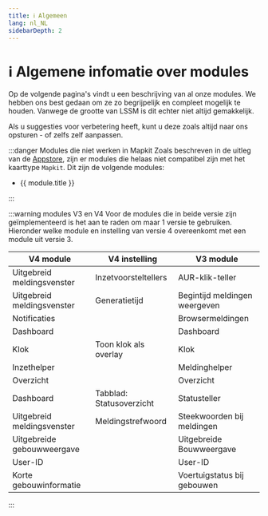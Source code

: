 ```yaml
---
title: ℹ️ Algemeen
lang: nl_NL
sidebarDepth: 2
---
```


# ℹ️ Algemene infomatie over modules

Op de volgende pagina's vindt u een beschrijving van al onze modules. We hebben ons best gedaan om ze zo begrijpelijk en compleet mogelijk te houden. Vanwege de grootte van LSSM is dit echter niet altijd gemakkelijk.

Als u suggesties voor verbetering heeft, kunt u deze zoals altijd naar ons opsturen - of zelfs zelf aanpassen.

:::danger Modules die niet werken in Mapkit
Zoals beschreven in de uitleg van de [Appstore](appstore.md), zijn er modules die helaas niet compatibel zijn met het kaarttype `Mapkit`. Dit zijn de volgende modules:
<ul>
    <li v-for="module in $themeConfig.variables.noMapkitModules.nl_NL" :key="module.title">
        <router-link :to="module.f">
            {{ module.title }}
        </router-link>
    </li>
</ul>
:::

:::warning modules V3 en V4
Voor de modules die in beide versie zijn geïmplementeerd is het aan te raden om maar 1 versie te gebruiken. Hieronder welke module en instelling van versie 4 overeenkomt met een module uit versie 3. 

<table>
<thead>
    <tr>
        <th>V4 module</th>
        <th>V4 instelling</th>
        <th>V3 module</th>
    </tr>
</thead>
<tbody>
    <tr>
        <td>Uitgebreid meldingsvenster</td>
        <td>Inzetvoorsteltellers</td>
        <td>AUR-klik-teller</td>
    </tr>
    <tr>
        <td>Uitgebreid meldingsvenster</td>
        <td>Generatietijd</td>
        <td>Begintijd meldingen weergeven</td>
    </tr>
    <tr>
        <td>Notificaties</td>
        <td></td>
        <td>Browsermeldingen</td>
    </tr>
    <tr>
        <td>Dashboard</td>
        <td></td>
        <td>Dashboard</td>
    </tr>
    <tr>
        <td>Klok</td>
        <td>Toon klok als overlay</td>
        <td>Klok</td>
    </tr>
    <tr>
        <td>Inzethelper</td>
        <td></td>
        <td>Meldinghelper</td>
    </tr>
    <tr>
        <td>Overzicht</td>
        <td></td>
        <td>Overzicht</td>
    </tr>
    <tr>
        <td>Dashboard</td>
        <td>Tabblad: Statusoverzicht</td>
        <td>Statusteller</td>
    </tr>
    <tr>
        <td>Uitgebreid meldingsvenster</td>
        <td>Meldingstrefwoord</td>
        <td>Steekwoorden bij meldingen</td>
    </tr>
    <tr>
        <td>Uitgebreide gebouwweergave</td>
        <td></td>
        <td>Uitgebreide Bouwweergave</td>
    </tr>
    <tr>
        <td>User-ID</td>
        <td></td>
        <td>User-ID</td>
    </tr>
    <tr>
        <td>Korte gebouwinformatie</td>
        <td></td>
        <td>Voertuigstatus bij gebouwen</td>
    </tr>
</tbody>
</table>
:::
